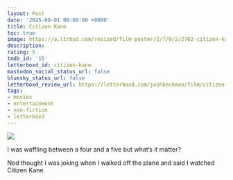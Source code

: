 ```yaml
---
layout: Post
date: '2025-09-01 00:00:00 +0000'
title: Citizen Kane
toc: true
image: https://a.ltrbxd.com/resized/film-poster/2/7/0/2/2702-citizen-kane-0-600-0-900-crop.jpg?v=56bbc53dfd
description:
rating: 5
tmdb_id: '15'
letterboxd_id: citizen-kane
mastodon_social_status_url: false
bluesky_status_url: false
letterboxd_review_url: https://letterboxd.com/joshbeckman/film/citizen-kane/
tags:
- movies
- entertainment
- non-fiction
- letterboxd
---
```


 <p><img src="https://a.ltrbxd.com/resized/film-poster/2/7/0/2/2702-citizen-kane-0-600-0-900-crop.jpg?v=56bbc53dfd"/></p> <p>I was waffling between a four and a five but what’s it matter?</p><p>Ned thought I was joking when I walked off the plane and said I watched Citizen Kane.</p> 

